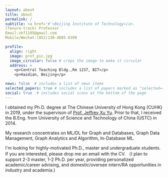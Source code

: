```yaml
---
layout: about
title: about
permalink: /
subtitle: <a href='#'>Beijing Institute of Technology</a>. 
(Tenure-track) Professor
Email:zkf1105@gmail.com
Mobile/Wechat:(852)130-4085-6399

profile:
  align: right
  image: prof_pic.jpg
  image_circular: false # crops the image to make it circular
  address: >
    <p>Central Teaching Bldg.,Rm 1237, BIT</p>
    <p>Haidian, Beijing</p>

news: false  # includes a list of news items
selected_papers: true # includes a list of papers marked as "selected={true}"
social: true  # includes social icons at the bottom of the page
---
```


I obtained my Ph.D. degree at The Chinese University of Hong Kong (CUHK) in 2019, under the supervison of [Prof. Jeffrey Xu Yu](https://www.se.cuhk.edu.hk/people/academic-staff/prof-yu-xu-jeffrey/). Prior to that, I received the B.Eng. from University of Science and Technology of China (USTC) in 2014.

My research concentrates on ML/DL for Graph and Databases, Graph Data Management, Graph Analytics and Algorithm, In-Database ML. 

I'm looking for highly-motivated Ph.D., master and undergraduate students. If you are interested, please drop me an email with the CV. （I plan to support 2-3 master, 1-2 Ph.D. per year, providing personalized academic/career advising, and domestic/oversee intern/RA opportunities in industry and academia.)

